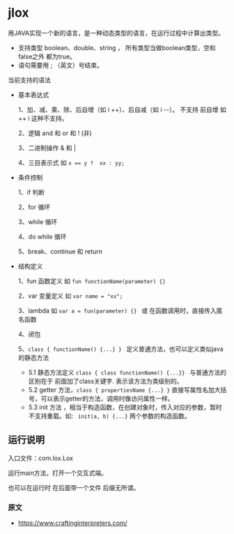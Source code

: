# jlox
用JAVA实现一个新的语言，是一种动态类型的语言，在运行过程中计算出类型。

- 支持类型  boolean、double、string ， 所有类型当做boolean类型，空和false之外 都为true。
- 语句需要用 ; （英文）号结束。


当前支持的语法
- 基本表达式
    
    1、加、减、乘、除、后自增（如 i ++）、后自减（如 i --）。 不支持 前自增 如  ++ i 这种不支持。
    
    2、逻辑 and 和 or 和 ! (非) 

    3、二进制操作 & 和 | 

    4、三目表示式  如  ```x == y ?  xx : yy;```
- 条件控制

    1、if 判断

    2、for 循环

    3、while 循环

    4、do while 循环

    5、break、continue 和 return 

- 结构定义

    1、fun 函数定义 如 ```fun functionName(parameter) {}```

    2、var 变量定义 如 ```var name = "xx";```

    3、lambda 如  ```var a = fun(parameter) {} ``` 或 在函数调用时，直接传入匿名函数

    4、闭包 

    5、```class { functionName() {...} } ``` 定义普通方法，也可以定义类似java的静态方法
  - 5.1 静态方法定义 ``` class { class functionName() {...}}  ``` 与普通方法的区别在于 前面加了class关键字. 表示该方法为类级别的。
  - 5.2 getter 方法，``` class { propertiesName {...} } ``` 直接写属性名加大括号，可以表示getter的方法，调用时像访问属性一样。
  - 5.3 init 方法 ，相当于构造函数，在创建对象时，传入对应的参数，暂时不支持重载。如: ``` init(a, b) {...}``` 两个参数的构造函数。



## 运行说明
入口文件：com.lox.Lox

运行main方法，打开一个交互式端。 

也可以在运行时 在后面带一个文件 后缀无所谓。



### 原文
- https://www.craftinginterpreters.com/
